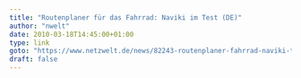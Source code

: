 ```yaml
---
title: "Routenplaner für das Fahrrad: Naviki im Test (DE)"
author: "nwelt"
date: 2010-03-18T14:45:00+01:00
type: link
goto: "https://www.netzwelt.de/news/82243-routenplaner-fahrrad-naviki-test.html"
draft: false
---
```


